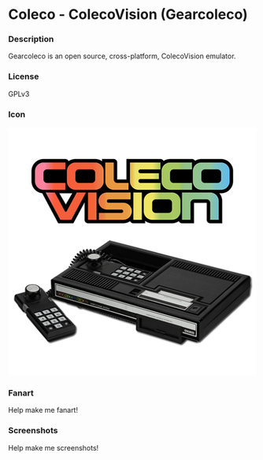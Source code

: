 # Coleco - ColecoVision (Gearcoleco)

### Description

Gearcoleco is an open source, cross-platform, ColecoVision emulator.

### License

GPLv3

### Icon

![Coleco - ColecoVision (Gearcoleco) icon](game.libretro.gearcoleco/resources/icon.png)

### Fanart

Help make me fanart!

### Screenshots

Help make me screenshots!
